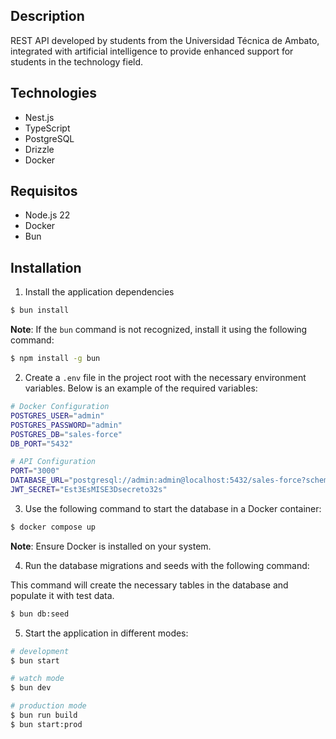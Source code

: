 ## Description

REST API developed by students from the Universidad Técnica de Ambato, integrated with artificial intelligence to provide enhanced support for students in the technology field.

## Technologies

- Nest.js
- TypeScript
- PostgreSQL
- Drizzle
- Docker

## Requisitos

- Node.js 22
- Docker
- Bun

## Installation

1. Install the application dependencies

```bash
$ bun install
```

**Note**: If the `bun` command is not recognized, install it using the following command:

```bash
$ npm install -g bun
```

2. Create a `.env` file in the project root with the necessary environment variables. Below is an example of the required variables:

```bash
# Docker Configuration
POSTGRES_USER="admin"
POSTGRES_PASSWORD="admin"
POSTGRES_DB="sales-force"
DB_PORT="5432"

# API Configuration
PORT="3000"
DATABASE_URL="postgresql://admin:admin@localhost:5432/sales-force?schema=public"
JWT_SECRET="Est3EsMISE3Dsecreto32s"
```

3. Use the following command to start the database in a Docker container:

```bash
$ docker compose up
```

**Note**: Ensure Docker is installed on your system.

4. Run the database migrations and seeds with the following command:

This command will create the necessary tables in the database and populate it with test data.

```bash
$ bun db:seed
```

5. Start the application in different modes:

```bash
# development
$ bun start

# watch mode
$ bun dev

# production mode
$ bun run build
$ bun start:prod
```
